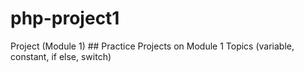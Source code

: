 # php-project1
Project (Module 1) ## Practice Projects on Module 1 Topics (variable, constant, if else, switch)
